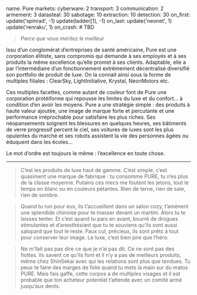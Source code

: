 name: Pure
markets:
    cyberware: 2
    transport: 3
    communication: 2
    armement: 3
datasteal: 30
sabotage: 10
extraction: 10
detection: 30
on_first:
    update('spinrad', -1)
    update(ladder[1], -1)
on_last:
    update('neonet', 1)
    update('renraku', 1)
on_crash:
    # TBD

> *Parce que vous méritez le meilleur*

Issu d’un conglomérat d’entreprises de santé américaine, Pure est une corporation élitiste, sans compromis qui demande à ses employés et à ses produits la même excellence qu’elle promet à ses clients. Adaptable, elle a par l’intermédiaire d’un fonctionnement extrêmement décentralisé diversifié son portfolio de produit de luxe. On la connait ainsi sous la forme de multiples filiales : ClearSky, LightInitiative, Krystal, NeonMotors etc. 


Ces multiples facettes, comme autant de couleur font de Pure une corporation protéiforme qui repousse les limites du luxe et du confort… à condition d’en avoir les moyens. Pure a une stratégie simple : des produits à haute valeur ajoutée, une image de marque forte et percutante et une performance irréprochable pour satisfaire les plus riches. Ses néopansements soignent les blessures en quelques heures, ses bâtiments de verre progressif percent le ciel, ses voitures de luxes sont les plus opulentes du marché et ses robots assistent la vie des personnes âgées ou éduquent dans les écoles… 


Le mot d’ordre est toujours le même : l’excellence en toute chose.


---

>C’est les produits de luxe haut de gamme. C’est simple, c’est quasiment une marque de fabrique : tu consomme PURE, tu n’es plus de la classe moyenne. Putains ces mecs me foutent les jetons, tout le temps en blanc ou en couleurs pétantes. Rien de terne, rien de sale, rien de sombre. 

>Quand tu run pour eux, ils t’accueillent dans un salon cozy, t’amènent une splendide chinoise pour te masser devant un martini. Alors tu te laisses tenter. Et c’est quand tu pars en avant, bourré de drogues stimulantes et d’anesthésiant que tu te souviens qu’ils sont aussi salopard que tout le reste. Faux cul, précieux, ils sont prêts à tout pour conserver leur image. Le luxe, c’est bien pire que l’héro. 

>Ne m'fait pas pas dire ce que je n’ai pas dit. Ce ne sont pas des fiottes. Ils savent ce qu’ils font et il n’y a pas de meilleurs produits, même chez ShinSekai avec qui les relations sont plus que tendues. Tu peux te faire des marges de folie quand tu mets la main sur du matos PURE. Mais fais gaffe, cette corpos a de multiples visages et il est probable que ton acheteur potentiel t’attende avec un comité armé jusqu’aux dents.
